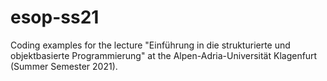 # esop-ss21
Coding examples for the lecture "Einführung in die strukturierte und objektbasierte Programmierung" at the Alpen-Adria-Universität Klagenfurt (Summer Semester 2021).

